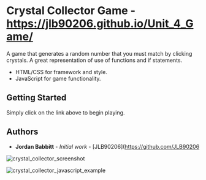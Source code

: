# Crystal Collector Game - https://jlb90206.github.io/Unit_4_Game/

A game that generates a random number that you must match by clicking crystals. A great representation of use of functions and if statements.  
*	HTML/CSS for framework and style.
*	JavaScript for game functionality.

## Getting Started

Simply click on the link above to begin playing. 

## Authors

* **Jordan Babbitt** - *Initial work* - [JLB90206](https://github.com/JLB90206

![crystal_collector_screenshot](https://jlb90206.github.io/Unit_4_Game/images/CCScreenShot.jpg)

![crystal_collector_javascript_example](https://jlb90206.github.io/Unit_4_Game/images/JSSCreenShot.jpg)

